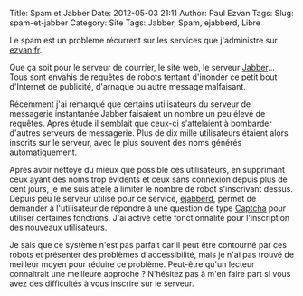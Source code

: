 Title: Spam et Jabber
Date: 2012-05-03 21:11
Author: Paul Ezvan
Tags: 
Slug: spam-et-jabber
Category: Site
Tags: Jabber, Spam, ejabberd, Libre

Le spam est un problème récurrent sur les services que j'administre sur
[ezvan.fr](http://www.ezvan.fr).

Que ça soit pour le serveur de courrier, le site web, le serveur
[Jabber](http://fr.wikipedia.org/wiki/Extensible_Messaging_and_Presence_Protocol)...
Tous sont envahis de requêtes de robots tentant d'inonder ce petit bout
d'Internet de publicité, d'arnaque ou autre message malfaisant.

Récemment j'ai remarqué que certains utilisateurs du serveur de
messagerie instantanée Jabber faisaient un nombre un peu élevé de
requêtes. Après étude il semblait que ceux-ci s'attelaient à bombarder
d'autres serveurs de messagerie. Plus de dix mille utilisateurs étaient
alors inscrits sur le serveur, avec le plus souvent des noms générés
automatiquement.

Après avoir nettoyé du mieux que possible ces utilisateurs, en
supprimant ceux ayant des noms trop évidents et ceux sans connexion
depuis plus de cent jours, je me suis attelé à limiter le nombre de
robot s'inscrivant dessus. Depuis peu le serveur utilisé pour ce
service, [ejabberd](http://www.ejabberd.im/), permet de demander à
l'utilisateur de répondre à une question de type
[Captcha](http://fr.wikipedia.org/wiki/Captcha) pour utiliser certaines
fonctions. J'ai activé cette fonctionnalité pour l'inscription des
nouveaux utilisateurs.

Je sais que ce système n'est pas parfait car il peut être contourné par
ces robots et présenter des problèmes d'accessibilité, mais je n'ai pas
trouvé de meilleur moyen pour réduire ce problème. Peut-être qu'un
lecteur connaîtrait une meilleure approche ? N'hésitez pas à m'en faire
part si vous avez des difficultés à vous inscrire sur le serveur.

